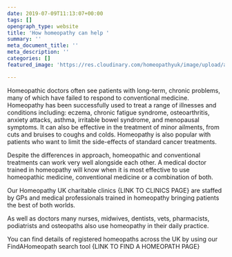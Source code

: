 ```yaml
---
date: 2019-07-09T11:13:07+00:00
tags: []
opengraph_type: website
title: 'How homeopathy can help '
summary: ''
meta_document_title: ''
meta_description: ''
categories: []
featured_image: 'https://res.cloudinary.com/homeopathyuk/image/upload/ar_16:9,c_fill,w_1280/c_scale,w_auto,dpr_auto/v1560948431/x67ozva2hlfywmnipire.jpg'

---
```

Homeopathic doctors often see patients with long-term, chronic problems, many of which have failed to respond to conventional medicine. Homeopathy has been successfully used to treat a range of illnesses and conditions including: eczema, chronic fatigue syndrome, osteoarthritis, anxiety attacks, asthma, irritable bowel syndrome, and menopausal symptoms. It can also be effective in the treatment of minor ailments, from cuts and bruises to coughs and colds. Homeopathy is also popular with patients who want to limit the side-effects of standard cancer treatments.

Despite the differences in approach, homeopathic and conventional treatments can work very well alongside each other. A medical doctor trained in homeopathy will know when it is most effective to use homeopathic medicine, conventional medicine or a combination of both.

Our Homeopathy UK charitable clinics {LINK TO CLINICS PAGE} are staffed by GPs and medical professionals trained in homeopathy bringing patients the best of both worlds.

As well as doctors  many nurses, midwives, dentists, vets, pharmacists, podiatrists and osteopaths also use homeopathy in their daily practice.

You can find details of registered homeopaths across the UK by using our FindAHomeopath search tool {LINK TO FIND A HOMEOPATH PAGE}
